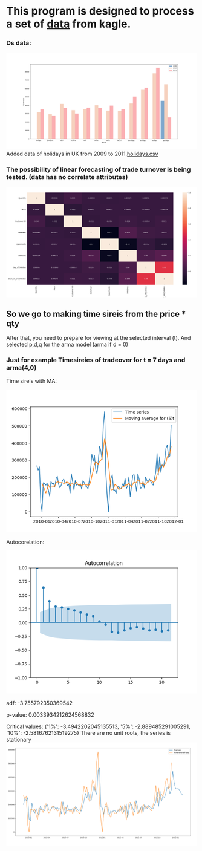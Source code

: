 # This program is designed to process a set of [data](https://www.kaggle.com/datasets/mashlyn/online-retail-ii-uci?datasetId=430934) from kagle.
### Ds data:
![For years](https://github.com/Kriikle/Turnover_in_retail/blob/master/images/Histogram_years.png "Years and data")
Added data of holidays in UK from 2009 to 2011.[holidays.csv](https://github.com/Kriikle/Turnover_in_retail/blob/master/data/holidays.csv)
### The possibility of linear forecasting of trade turnover is being tested. (data has no correlate attributes)
![Corellation](https://github.com/Kriikle/Turnover_in_retail/blob/master/images/Correlation_matrix.png "Correlation matrix")

## So we go to making time sireis from the price * qty
After that, you need to prepare for viewing at the selected interval (t). And selected p,d,q for the arma model (arma if d = 0)
### Just for example Timesireies of tradeover for t = 7 days and arma(4,0)

Time sireis with MA:

![Time sireis](https://github.com/Kriikle/Turnover_in_retail/blob/master/images/Week_with_MA.png "Time siries")

Autocorelation:

![Autocorelation](https://github.com/Kriikle/Turnover_in_retail/blob/master/images/Week_autocorellation.png "Autocorelation")

adf:  -3.755792350369542

p-value:  0.0033934212624568832

Critical values:  {'1%': -3.4942202045135513, '5%': -2.889485291005291, '10%': -2.5816762131519275}
There are no unit roots, the series is stationary
![Time sireis](https://github.com/Kriikle/Turnover_in_retail/blob/master/images/Time_sireis_week.png "Forecosting")
